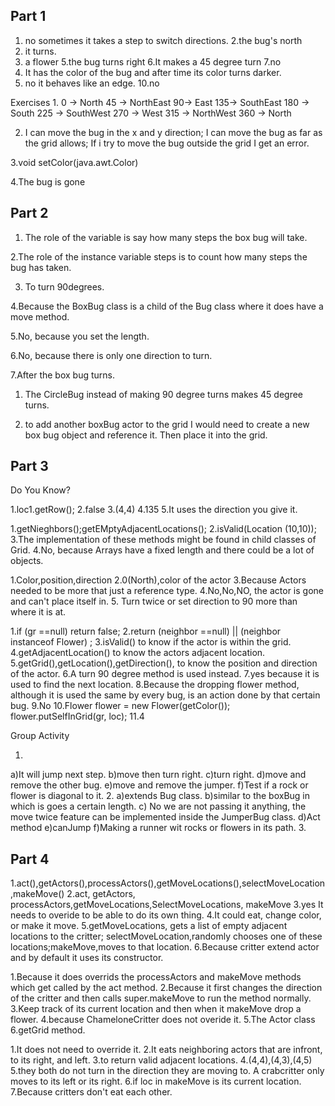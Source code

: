Part 1
----------------------------------------------
1. no sometimes it takes a step to switch directions.
2.the bug's north
3. it turns.
4. a flower 
5.the bug turns right
6.It makes a 45 degree turn
7.no
8. It has the color of the bug and after time its color turns darker.
9. no it behaves like an edge.
10.no

Exercises
1.
0 -> North
45 -> NorthEast
90-> East
135-> SouthEast
180 -> South
225 -> SouthWest
270 -> West
315 -> NorthWest
360 -> North

2. I can move the bug in the x and y direction; I can move the bug as far as the grid allows; If i try to move the bug outside the grid I get an error.

3.void setColor(java.awt.Color)

4.The bug is gone

Part 2
------------------------------------------------
1. The role of the variable is say how many  steps the box bug will take.

2.The role of the instance variable steps is to count how many steps the bug has taken.

3. To turn 90degrees.

4.Because the BoxBug class is a child of the Bug class where it does have a move method.

5.No, because you set the length.

6.No, because there is only one direction to turn.

7.After the box bug turns.


1. The CircleBug instead of making 90 degree turns makes 45 degree turns.

5. to add another boxBug actor to the grid I would need to create a new box bug object and reference it. Then place it into the grid.

Part 3
----------------------------------------------
Do You Know?

1.loc1.getRow();
2.false
3.(4,4)
4.135
5.It uses the direction you give it.

1.getNieghbors();getEMptyAdjacentLocations();
2.isValid(Location (10,10));
3.The implementation of these methods might be found in child classes of Grid.
4.No, because Arrays have a fixed length and there could be a lot of objects.

1.Color,position,direction
2.0(North),color of the actor
3.Because Actors needed to be more that just a reference type.
4.No,No,NO, the actor is gone and can't place itself in.
5. Turn twice or set direction to 90 more than where it is at.

1.if (gr ==null) return false;
2.return (neighbor ==null) || (neighbor instanceof Flower) ;
3.isValid() to know if the actor is within the grid.
4.getAdjacentLocation() to know the actors adjacent location.
5.getGrid(),getLocation(),getDirection(), to know the position and direction of the actor.
6.A turn 90 degree method is used instead.
7.yes because it is used to find the next location.
8.Because the dropping flower method, although it is used the same by every bug, is an action done by that certain bug.
9.No 
10.Flower flower = new Flower(getColor());
flower.putSelfInGrid(gr, loc);
11.4

Group Activity

1.
a)It will jump next step.
b)move then turn right.
c)turn right.
d)move and remove the other bug.
e)move and remove the jumper.
f)Test if a rock or flower is diagonal to it.
2.
a)extends Bug class.
b)similar to the boxBug in which is goes a certain length.
c) No we are not passing it anything, the move twice feature can be implemented inside the JumperBug class.
d)Act method
e)canJump
f)Making a runner wit rocks or flowers in its path.
3.


Part 4
----------------------------------------------
1.act(),getActors(),processActors(),getMoveLocations(),selectMoveLocation,makeMove()
2.act, getActors, processActors,getMoveLocations,SelectMoveLocations, makeMove
3.yes It needs to overide to be able to do its own thing.
4.It could eat, change color, or make it move.
5.getMoveLocations, gets a list of empty adjacent locations to the critter; selectMoveLocation,randomly chooses one of these locations;makeMove,moves to that location.
6.Because critter extend actor and by default it uses its constructor.

1.Because it does overrids the processActors and makeMove methods which get called by the act method.
2.Because it first changes the direction of the critter and then calls super.makeMove to run the method normally.
3.Keep track of its current location and then when it makeMove drop a flower.
4.because ChameloneCritter does not overide it.
5.The Actor class
6.getGrid method.

1.It does not need to override it.
2.It eats neighboring actors that are infront, to its right, and left.
3.to return valid adjacent locations.
4.(4,4),(4,3),(4,5)
5.they both do not turn in the direction they are moving to. A crabcritter only moves to its left or its right.
6.if loc in makeMove is its current location.
7.Because critters don't eat each other.




